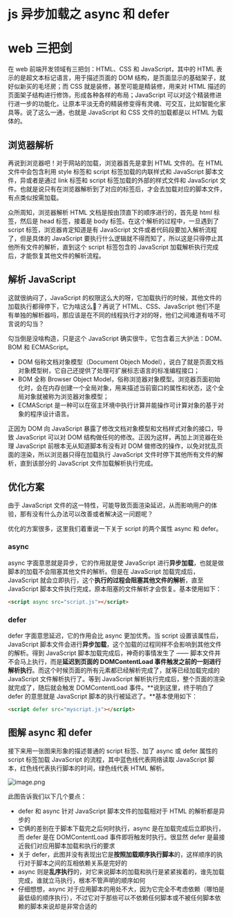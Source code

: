 # js 异步加载之 async 和 defer

<a name="a4c19434"></a>
# web 三把剑
在 web 前端开发领域有三把剑：HTML、CSS 和 JavaScript，其中的 HTML 表示的是超文本标记语言，用于描述页面的 DOM 结构，是页面显示的基础架子，就好似新买的毛坯房；而 CSS 就是装修，甚至可能是精装修，用来对 HTML 描述的页面架子结构进行修饰，形成各种各样的布局；JavaScript 可以对这个精装修进行进一步的功能化，让原本平淡无奇的精装修变得有灵魂、可交互，比如智能化家具等。说了这么一通，也就是 JavaScript 和 CSS 文件的加载都是以 HTML 为载体的。

<a name="fa7113b6"></a>
## 浏览器解析
再说到浏览器吧！对于网站的加载，浏览器首先是拿到 HTML 文件的。在 HTML 文件中会包含利用 style 标签和 script 标签加载的内联样式和 JavaScript 脚本文件，异或者是通过 link 标签和 script 标签加载的外部的样式文件和 JavaScript 文件。也就是说只有在浏览器解析到了对应的标签后，才会去加载对应的脚本文件，有点类似按需加载。

众所周知，浏览器解析 HTML 文档是按由顶直下的顺序进行的，首先是 html 标签，然后是 head 标签，接着是 body 标签。在这个解析的过程中，一旦遇到了 script 标签，浏览器肯定知道是有 JavaScript 文件或者代码段要加入解析流程了，但是具体的 JavaScript 要执行什么逻辑就不得而知了，所以这是只得停止其他所有文件的解析，直到这个 script 标签包含的 JavaScript 加载解析执行完成后，才能恢复其他文件的解析流程。

<a name="8c17e5d3"></a>
## 解析 JavaScript
这就很纳闷了，JavaScript 的权限这么大的呀，它加载执行的时候，其他文件的加载执行都得停下，它为啥这么🐂？再说了 HTML、CSS、JavaScript 他们不是有单独的解析器吗，那应该是在不同的线程执行才对的呀，他们之间难道有啥不可言说的勾当？

勾当倒是没啥构造，只是这个 JavaScript 确实很牛，它包含着三大护法：DOM、BOM 和 ECMAScript。

- DOM 俗称文档对象模型（Document Objech Model），说白了就是页面文档对象模型树，它自己还提供了处理可扩展标志语言的标准编程接口；
- BOM 全称 Browser Object Model，俗称浏览器对象模型。浏览器页面初始化时，会在内存创建一个全局对象，用来描述当前窗口的属性和状态，这个全局对象就被称为浏览器对象模型；
- ECMAScript 是一种可以在宿主环境中执行计算并能操作可计算对象的基于对象的程序设计语言。

正因为 DOM 向 JavaScript 暴露了修改文档对象模型和文档样式对象的接口，导致 JavaScript 可以对 DOM 结构做任何的修改。正因为这样，再加上浏览器在处理 JavaScript 前根本无从知道脚本有没有对 DOM 做修改的操作，以免对扰乱页面的渲染，所以浏览器只得在加载执行 JavaScript 文件时停下其他所有文件的解析，直到该部分的 JavaScript 文件加载解析执行完成。

<a name="b80fceab"></a>
## 优化方案
由于 JavaScript 文件的这一特性，可能导致页面渲染延迟，从而影响用户的体验，那有没有什么办法可以改善或者解决这一问题呢？

优化的方案很多，这里我们着重说一下关于 script 的两个属性 async 和 defer。

<a name="async"></a>
### async
async 字面意思就是异步，它的作用就是使 JavaScript 进行**异步加载**，也就是做脚本的加载不会阻塞其他文件的解析。但是在 JavaScript 加载完成后，JavaScript 就会立即执行，这个**执行的过程会阻塞其他文件的解析**，直至 JavaScript 脚本文件执行完成，原本阻塞的文件解析才会恢复。基本使用如下：

```html
<script async src="script.js"></script>
```

<a name="defer"></a>
### defer
defer 字面意思延迟，它的作用会比 async 更加优秀。当 script 设置该属性后，JavaScript 脚本文件会进行**异步加载**，这个加载的过程同样不会影响到其他文件的解析。得到 JavaScript 脚本加载完成后，神奇的事情发生了 —— 脚本文件并不会马上执行，而是**延迟到页面的 DOMContentLoad 事件触发之前的一刻进行解析执行**。而这个时候页面的所有元素都已经解析完成了，就等已经加载完成的 JavaScript 文件解析执行了。等到 JavaScript 解析执行完成后，整个页面的渲染就完成了，随后就会触发 DOMContentLoad 事件。**说到这里，终于明白了 defer 的意思就是 JavaScript 脚本的执行被延迟了。**基本使用如下：

```html
<script defer src="myscript.js"></script>
```

<a name="7c3a4a08"></a>
## 图解 async 和 defer
接下来用一张图来形象的描述普通的 script 标签、加了 async 或 defer 属性的 script 标签加载 JavaScript 的流程，其中蓝色线代表网络读取 JavaScript 脚本，红色线代表执行脚本的时间，绿色线代表 HTML 解析。


![image.png](https://cdn.nlark.com/yuque/0/2019/png/114852/1563119829730-cd20f25b-e6bb-4758-9300-60da4c83447e.png#align=left&display=inline&height=123&name=image.png&originHeight=112&originWidth=689&size=32345&status=done&width=746#align=left&display=inline&height=112&originHeight=112&originWidth=689&status=done&width=689)

此图告诉我们以下几个要点：

- defer 和 async 针对 JavaScript 脚本文件的加载相对于 HTML 的解析都是异步的
- 它俩的差别在于脚本下载完之后何时执行，async 是在加载完成后立即执行，而 defer 是在 DOMContentLoad 事件即将触发时执行。很显然 defer 是最接近我们对应用脚本加载和执行的要求
- 关于 defer，此图并没有表现出它是**按照加载顺序执行脚本**的，这样顺序的执行对于脚本之间的互相依赖关系是完好的
- async 则是**乱序执行**的，对它来说脚本的加载和执行是紧紧挨着的，谁先加载完成，谁就立马执行，根本不管声明的顺序如何
- 仔细想想，async 对于应用脚本的用处不大，因为它完全不考虑依赖（哪怕是最低级的顺序执行），不过它对于那些可以不依赖任何脚本或不被任何脚本依赖的脚本来说却是非常合适的
